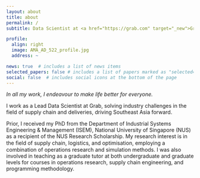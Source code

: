 ```yaml
---
layout: about
title: about
permalink: /
subtitle: Data Scientist at <a href="https://grab.com" target="_new">Grab</a>.

profile:
  align: right
  image: AMA_AD_522_profile.jpg
  address: ~

news: true  # includes a list of news items
selected_papers: false # includes a list of papers marked as "selected={true}"
social: false  # includes social icons at the bottom of the page
---
```


_In all my work, I endeavour to make life better for everyone._

I work as a Lead Data Scientist at Grab, solving industry challenges in the field of supply chain and deliveries, driving Southeast Asia forward.

Prior, I received my PhD from the Department of Industrial Systems Engineering & Management (ISEM), National University of Singapore (NUS) as a recipient of the NUS Research Scholarship.
My research interest is in the ﬁeld of supply chain, logistics, and optimisation, employing a combination of operations research and simulation methods.
I was also involved in teaching as a graduate tutor at both undergraduate and graduate levels for courses in operations research, supply chain engineering, and programming methodology.
